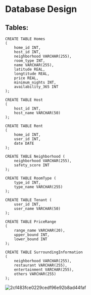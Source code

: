 # Database Design

## Tables:
```
CREATE TABLE Homes
(
    home_id INT,
    host_id INT,
    neighborhood VARCHAR(255),
    room_type INT,
    name VARCHAR(255),
    latitude REAL,
    longtitude REAL,
    price REAL,
    minimum_nights INT,
    availability_365 INT
);

CREATE TABLE Host
(
    host_id INT,
    host_name VARCHAR(50)
);

CREATE TABLE Rent
(
    home_id INT,
    user_id INT,
    date DATE
);

CREATE TABLE Neighborhood (
    neighborhood VARCHAR(255),
    safety_score INT
);

CREATE TABLE RoomType (
    type_id INT,
    type_name VARCHAR(255)
);

CREATE TABLE Tenant (
    user_id INT,
    user_name VARCHAR(50)
);

CREATE TABLE PriceRange
(
    range_name VARCHAR(20),
    upper_bound INT,
    lower_bound INT
);

CREATE TABLE SurroundingInformation
(
    neighborhood VARCHAR(255),
    restaurant VARCHAR(255),
    entertainment VARCHAR(255),
    others VARCHAR(255)
);
```
![2cf483fce0229cedf96e92b8ad44faf](https://user-images.githubusercontent.com/73111353/178375546-8b519b5e-86df-4937-9064-a1a5b731fab4.png)
